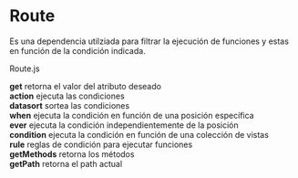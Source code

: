 Route
=====

Es una dependencia utilziada para filtrar la ejecución de funciones y estas en función de la condición indicada.<br>

Route.js<br>

<strong>get</strong> retorna el valor del atributo deseado<br>
<strong>action</strong> ejecuta las condiciones<br>
<strong>datasort</strong> sortea las condiciones<br>
<strong>when</strong> ejecuta la condición en función de una posición específica<br>
<strong>ever</strong> ejecuta la condición independientemente de la posición<br>
<strong>condition</strong> ejecuta la condición en función de una colección de vistas<br>
<strong>rule</strong> reglas de condición para ejecutar funciones<br>
<strong>getMethods</strong> retorna los métodos<br>
<strong>getPath</strong> retorna el path actual<br>
